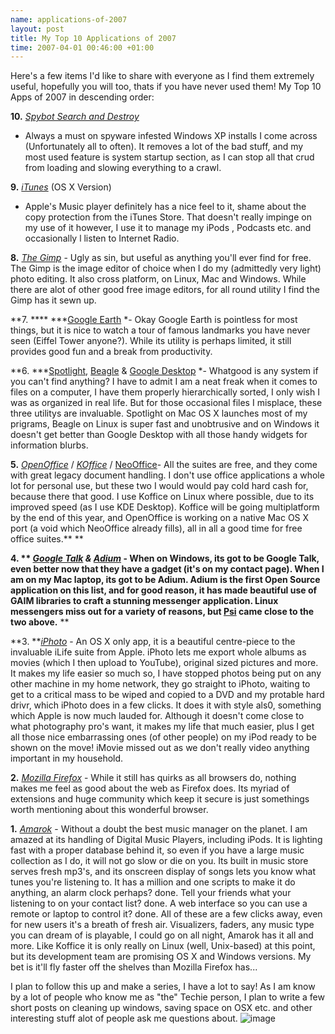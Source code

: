 ```yaml
--- 
name: applications-of-2007 
layout: post 
title: My Top 10 Applications of 2007 
time: 2007-04-01 00:46:00 +01:00 
--- 
```


Here's a few
items I'd like to share with everyone as I find them extremely useful,
hopefully you will too, thats if you have never used them! My Top 10
Apps of 2007 in descending order:  
  
**10.** [*Spybot Search and
Destroy*](http://www.safer-networking.org/ "Spybot Search and Destroy")
- Always a must on spyware infested Windows XP installs I come across
(Unfortunately all to often). It removes a lot of the bad stuff, and my
most used feature is system startup section, as I can stop all that crud
from loading and slowing everything to a crawl.  
  
**9.** [*iTunes*](http://www.apple.com/itunes/ "iTunes") (OS X Version)
- Apple's Music player definitely has a nice feel to it, shame about the
copy protection from the iTunes Store. That doesn't really impinge on my
use of it however, I use it to manage my iPods , Podcasts etc. and
occasionally l listen to Internet Radio.  
  
**8.** [*The Gimp*](http://www.gimp.org/ "Gimp Image Editor") - Ugly as
sin, but useful as anything you'll ever find for free. The Gimp is the
image editor of choice when I do my (admittedly very light) photo
editing. It also cross platform, on Linux, Mac and Windows. While there
are alot of other good free image editors, for all round utility I find
the Gimp has it sewn up.  
  
**7. **** ***[Google Earth](http://earth.google.com/ "Google Earth") *-
Okay Google Earth is pointless for most things, but it is nice to watch
a tour of famous landmarks you have never seen (Eiffel Tower anyone?).
While its utility is perhaps limited, it still provides good fun and a
break from productivity.  
  
**6.
***[Spotlight](http://www.apple.com/macosx/features/spotlight/ "Spotlight Search"),
[Beagle](http://beagle-project.org/ "Beagle Search") & [Google
Desktop](http://desktop.google.com/ "Google Desktop") *- Whatgood is any
system if you can't find anything? I have to admit I am a neat freak
when it comes to files on a computer, I have them properly
hierarchically sorted, I only wish I was as organized in real life. But
for those occasional files I misplace, these three utilitys are
invaluable. Spotlight on Mac OS X launches most of my prigrams, Beagle
on Linux is super fast and unobtrusive and on Windows it doesn't get
better than Google Desktop with all those handy widgets for information
blurbs.  
  
**5.** *[OpenOffice](http://www.openoffice.org/ "OpenOffice.org")* /
*[KOffice](http://www.koffice.org/ "Koffice")* /
[NeoOffice](http://www.neooffice.org/neojava/en/index.php "Neo Office")-
All the suites are free, and they come with great legacy document
handling. I don't use office applications a whole lot for personal use,
but these two I would would pay cold hard cash for, because there that
good. I use Koffice on Linux where possible, due to its improved speed
(as I use KDE Desktop). Koffice will be going multiplatform by the end
of this year, and OpenOffice is working on a native Mac OS X port (a
void which NeoOffice already fills), all in all a good time for free
office suites.** **  
  
**4. ** *[Google Talk](http://talk.google.com "Google Talk") *&*
[Adium](http://www.adiumx.com/ "Adium")* - When on Windows, its got to
be Google Talk, even better now that they have a gadget (it's on my
contact page). When I am on my Mac laptop, its got to be Adium. Adium is
the first Open Source application on this list, and for good reason, it
has made beautiful use of GAIM libraries to craft a stunning messenger
application. Linux messengers miss out for a variety of reasons, but
[Psi](http://psi.affinix.com/ "Psi Messenger") came close to the two
above.** **  
  
**3. **[*iPhoto*](http://www.apple.com/ilife/iphoto/ "iPhoto") - An OS X
only app, it is a beautiful centre-piece to the invaluable iLife suite
from Apple. iPhoto lets me export whole albums as movies (which I then
upload to YouTube), original sized pictures and more. It makes my life
easier so much so, I have stopped photos being put on any other machine
in my home network, they go straight to iPhoto, waiting to get to a
critical mass to be wiped and copied to a DVD and my protable hard
drivr, which iPhoto does in a few clicks. It does it with style als0,
something which Apple is now much lauded for. Although it doesn't come
close to what photography pro's want, it makes my life that much easier,
plus I get all those nice embarrassing ones (of other people) on my iPod
ready to be shown on the move! iMovie missed out as we don't really
video anything important in my household.  
  
**2.** [*Mozilla
Firefox*](http://www.mozilla.com/en-US/firefox/ "Nozilla Firefox") -
While it still has quirks as all browsers do, nothing makes me feel as
good about the web as Firefox does. Its myriad of extensions and huge
community which keep it secure is just somethings worth mentioning about
this wonderful browser.  
  
**1.** [*Amarok*](http://amarok.kde.org/ "Amarok") - Without a doubt the
best music manager on the planet. I am amazed at its handling of Digital
Music Players, including iPods. It is lighting fast with a proper
database behind it, so even if you have a large music collection as I
do, it will not go slow or die on you. Its built in music store serves
fresh mp3's, and its onscreen display of songs lets you know what tunes
you're listening to. It has a million and one scripts to make it do
anything, an alarm clock perhaps? done. Tell your friends what your
listening to on your contact list? done. A web interface so you can use
a remote or laptop to control it? done. All of these are a few clicks
away, even for new users it's a breath of fresh air. Visualizers,
faders, any music type you can dream of is playable, I could go on all
night, Amarok has it all and more. Like Koffice it is only really on
Linux (well, Unix-based) at this point, but its development team are
promising OS X and Windows versions. My bet is it'll fly faster off the
shelves than Mozilla Firefox has...  
  
I plan to follow this up and make a series, I have a lot to say! As I am
know by a lot of people who know me as "the" Techie person, I plan to
write a few short posts on cleaning up windows, saving space on OSX etc.
and other interesting stuff alot of people ask me questions about.
![image](https://blogger.googleusercontent.com/tracker/7231752728434532377-2601720414782806317?l=neil.grogan.ie)
